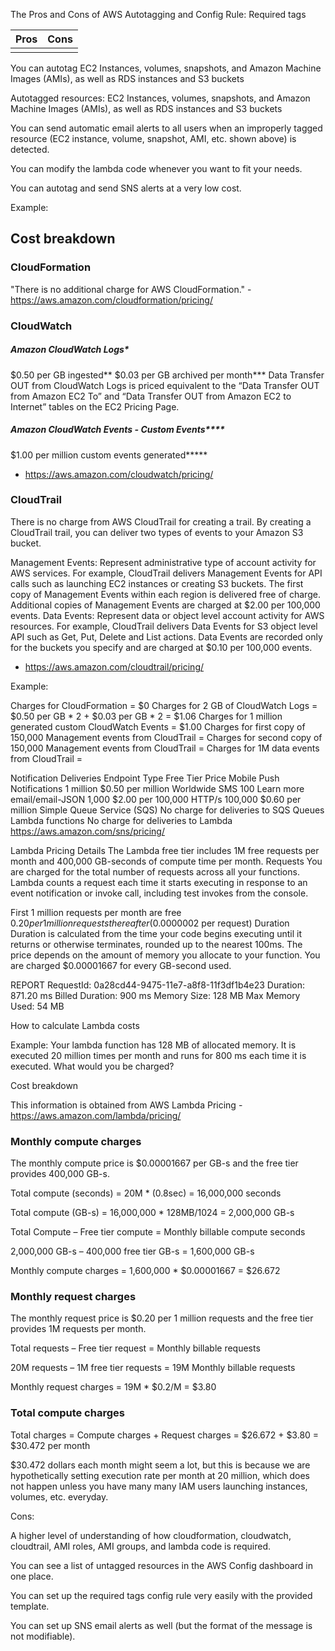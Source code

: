 
The Pros and Cons of AWS Autotagging and Config Rule: Required tags

|Pros |Cons  |
|--:  |--:   |
|     |      |

You can autotag EC2 Instances, volumes, snapshots, and Amazon Machine Images (AMIs), as well as RDS instances and S3 buckets

Autotagged resources: EC2 Instances, volumes, snapshots, and Amazon Machine Images (AMIs), as well as RDS instances and S3 buckets

You can send automatic email alerts to all users when an improperly tagged resource (EC2 instance, volume, snapshot, AMI, etc. shown above) is detected.

You can modify the lambda code whenever you want to fit your needs.

You can autotag and send SNS alerts at a very low cost.

Example:

## Cost breakdown

### CloudFormation
"There is no additional charge for AWS CloudFormation." - https://aws.amazon.com/cloudformation/pricing/

### CloudWatch
##### Amazon CloudWatch Logs*
$0.50 per GB ingested**
$0.03 per GB archived per month***
Data Transfer OUT from CloudWatch Logs is priced equivalent to the “Data Transfer OUT from Amazon EC2 To” and “Data Transfer OUT from Amazon EC2 to Internet” tables on the EC2 Pricing Page.
##### Amazon CloudWatch Events - Custom Events****
$1.00 per million custom events generated*****
- https://aws.amazon.com/cloudwatch/pricing/

### CloudTrail
There is no charge from AWS CloudTrail for creating a trail. By creating a CloudTrail trail, you can deliver two types of events to your Amazon S3 bucket.

Management Events: Represent administrative type of account activity for AWS services. For example, CloudTrail delivers Management Events for API calls such as launching EC2 instances or creating S3 buckets. The first copy of Management Events within each region is delivered free of charge. Additional copies of Management Events are charged at $2.00 per 100,000 events.
Data Events: Represent data or object level account activity for AWS resources. For example, CloudTrail delivers Data Events for S3 object level API such as Get, Put, Delete and List actions. Data Events are recorded only for the buckets you specify and are charged at $0.10 per 100,000 events.
- https://aws.amazon.com/cloudtrail/pricing/

Example:

Charges for CloudFormation = $0 
Charges for 2 GB of CloudWatch Logs  = $0.50 per GB * 2 + $0.03 per GB * 2 = $1.06
Charges for 1 million generated custom CloudWatch Events = $1.00
Charges for first copy of 150,000 Management events from CloudTrail = 
Charges for second copy of 150,000 Management events from CloudTrail = 
Charges for 1M data events from CloudTrail = 

Notification Deliveries
Endpoint Type	Free Tier	Price
Mobile Push Notifications	1 million	$0.50 per million
Worldwide SMS	100	Learn more
email/email-JSON	1,000	$2.00 per 100,000
HTTP/s	100,000	$0.60 per million
Simple Queue Service (SQS)	No charge for deliveries to SQS Queues
Lambda functions	No charge for deliveries to Lambda
https://aws.amazon.com/sns/pricing/

Lambda Pricing Details
The Lambda free tier includes 1M free requests per month and 400,000 GB-seconds of compute time per month.
Requests
You are charged for the total number of requests across all your functions. Lambda counts a request each time it starts executing in response to an event notification or invoke call, including test invokes from the console.

First 1 million requests per month are free
$0.20 per 1 million requests thereafter ($0.0000002 per request)
Duration
Duration is calculated from the time your code begins executing until it returns or otherwise terminates, rounded up to the nearest 100ms. The price depends on the amount of memory you allocate to your function. You are charged $0.00001667 for every GB-second used.

REPORT RequestId: 0a28cd44-9475-11e7-a8f8-11f3df1b4e23	Duration: 871.20 ms	Billed Duration: 900 ms Memory Size: 128 MB	Max Memory Used: 54 MB	

How to calculate Lambda costs

Example:
Your lambda function has 128 MB of allocated memory. It is executed 20 million times per month and runs for 800 ms each time it is executed. What would you be charged?

Cost breakdown

This information is obtained from AWS Lambda Pricing - https://aws.amazon.com/lambda/pricing/

### Monthly compute charges

The monthly compute price is $0.00001667 per GB-s and the free tier provides 400,000 GB-s.

Total compute (seconds) = 20M * (0.8sec) = 16,000,000 seconds

Total compute (GB-s) = 16,000,000 * 128MB/1024 = 2,000,000 GB-s

Total Compute – Free tier compute = Monthly billable compute seconds

2,000,000 GB-s – 400,000 free tier GB-s = 1,600,000 GB-s

Monthly compute charges = 1,600,000 * $0.00001667 = $26.672 

### Monthly request charges

The monthly request price is $0.20 per 1 million requests and the free tier provides 1M requests per month.

Total requests – Free tier request = Monthly billable requests

20M requests – 1M free tier requests = 19M Monthly billable requests

Monthly request charges = 19M * $0.2/M = $3.80 

### Total compute charges

Total charges = Compute charges + Request charges = $26.672 + $3.80 = $30.472 per month

$30.472 dollars each month might seem a lot, but this is because we are hypothetically setting execution rate per month at 20 million, which does not happen unless you have many many IAM users launching instances, volumes, etc. everyday.






Cons:

A higher level of understanding of how cloudformation, cloudwatch, cloudtrail, AMI roles, AMI groups, and lambda code is required.



You can see a list of untagged resources in the AWS Config dashboard in one place.

You can set up the required tags config rule very easily with the provided template.

You can set up SNS email alerts as well (but the format of the message is not modifiable).





